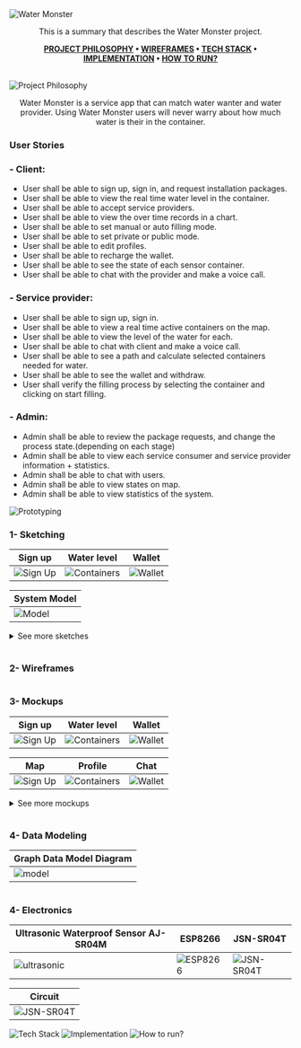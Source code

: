 <img src="./src/img/Header.svg" alt="Water Monster" />

<div align="center">

This is a summary that describes the Water Monster project.

**[PROJECT PHILOSOPHY](https://github.com/abdallahmoubarak/water-monster#project-philosophy) • [WIREFRAMES](https://github.com/abdallahmoubarak/water-monster#prototyping) • [TECH STACK](https://github.com/abdallahmoubarak/water-monster#tech-stack) • [IMPLEMENTATION](https://github.com/abdallahmoubarak/water-monster#implementation) • [HOW TO RUN?](https://github.com/abdallahmoubarak/water-monster#how-to-run)**

</div>

<br>

<img id="project-philosophy" src="./src/img/title1.svg" alt="Project Philosophy" />

<p align="center"> Water Monster is a service app that can match water wanter and water provider. Using Water Monster users will never warry about how much water is their in the container.
</p>

### User Stories

### - Client:

- User shall be able to sign up, sign in, and request installation packages.
- User shall be able to view the real time water level in the container.
- User shall be able to accept service providers.
- User shall be able to view the over time records in a chart.
- User shall be able to set manual or auto filling mode.
- User shall be able to set private or public mode.
- User shall be able to edit profiles.
- User shall be able to recharge the wallet.
- User shall be able to see the state of each sensor container.
- User shall be able to chat with the provider and make a voice call.

### - Service provider:

- User shall be able to sign up, sign in.
- User shall be able to view a real time active containers on the map.
- User shall be able to view the level of the water for each.
- User shall be able to chat with client and make a voice call.
- User shall be able to see a path and calculate selected containers needed for water.
- User shall be able to see the wallet and withdraw.
- User shall verify the filling process by selecting the container and clicking on start filling.

### - Admin:

- Admin shall be able to review the package requests, and change the process state.(depending on each stage)
- Admin shall be able to view each service consumer and service provider information + statistics.
- Admin shall be able to chat with users.
- Admin shall be able to view states on map.
- Admin shall be able to view statistics of the system.

<img id="prototyping" src="./src/img/title2.svg" alt="Prototyping" />

### 1- Sketching

| Sign up                              | Water level                                 | Wallet                              |
| ------------------------------------ | ------------------------------------------- | ----------------------------------- |
| ![Sign Up](./src/img/png/signup.png) | ![Containers](./src/img/png/containers.png) | ![Wallet](./src/img/png/wallet.png) |

| System Model                                                  |
| ------------------------------------------------------------- |
| ![Model](./src/project_phases/design/wm_system_design_v1.png) |

<details><summary>See more sketches</summary>

| Map                           | Profile                               | Chat                               |
| ----------------------------- | ------------------------------------- | ---------------------------------- |
| ![Map](./src/img/png/map.png) | ![Profile](./src/img/png/profile.png) | ![Charts](./src/img/png/chats.png) |

| Statistics                                  | Contacts                                | Setting                               |
| ------------------------------------------- | --------------------------------------- | ------------------------------------- |
| ![Statistics](./src/img/png/statistics.png) | ![Contacts](./src/img/png/contacts.png) | ![Setting](./src/img/png/setting.png) |

| Requsets                                |
| --------------------------------------- |
| ![Requests](./src/img/png/requests.png) |

| Users                             |
| --------------------------------- |
| ![Users](./src/img/png/users.png) |

| Map                                |
| ---------------------------------- |
| ![Map](./src/img/png/adminMap.png) |

</details>

#

### 2- Wireframes

#

### 3- Mockups

| Sign up                               | Water level                                  | Wallet                               |
| ------------------------------------- | -------------------------------------------- | ------------------------------------ |
| ![Sign Up](./src/img/png/signupm.png) | ![Containers](./src/img/png/containersm.png) | ![Wallet](./src/img/png/walletm.png) |

| Map                                | Profile                                   | Chat                               |
| ---------------------------------- | ----------------------------------------- | ---------------------------------- |
| ![Sign Up](./src/img/png/mapm.png) | ![Containers](./src/img/png/profilem.png) | ![Wallet](./src/img/png/chatm.png) |

<details><summary>See more mockups</summary>

<table>
  <tr>
    <th>Statistics</th>
    <th>Contacts</th>
    <th>Setting</th>
  </tr>
  <tr>
    <td>
      <img src="./src/img/png/statistics.png" />
    </td>
    <td>
      <img src="./src/img/png/contacts.png" />
    </td>
    <td>
      <img src="./src/img/png/setting.png" />
    </td>
  </tr>
</table>

<table>
  <tr>
    <th>Requsets</th>
  </tr>
  <tr>
    <td>
      <img src="./src/img/png/requests.png" />
    </td>
  </tr>
</table>

<table>
  <tr>
    <th>Users</th>
  </tr>
  <tr>
    <td>
      <img src="./src/img/png/users.png" />
    </td>
  </tr>
</table>

<table>
  <tr>
    <th>Map</th>
  </tr>
  <tr>
    <td>
      <img src="./src/img/png/adminMap.png" />
    </td>
  </tr>
</table>

</details>

#

### 4- Data Modeling

| Graph Data Model Diagram                                   |
| ---------------------------------------------------------- |
| ![model](./src/project_phases/design/data_modeling_v1.png) |

#

### 4- Electronics

| Ultrasonic Waterproof Sensor AJ-SR04M   | ESP8266                           | JSN-SR04T                             |
| --------------------------------------- | --------------------------------- | ------------------------------------- |
| ![ultrasonic](./src/img/ultrasonic.png) | ![ESP8266](./src/img/ESP8266.png) | ![JSN-SR04T](./src/img/JSN-SR04T.png) |

| Circuit                             |
| ----------------------------------- |
| ![JSN-SR04T](./src/img/circuit.png) |

<img id="tech-stack" src="./src/img/title3.svg" alt="Tech Stack" />

<img id="implementation"  src="./src/img/title4.svg" alt="Implementation" />

<img id="how-to-run" src="./src/img/title5.svg" alt="How to run?" />
